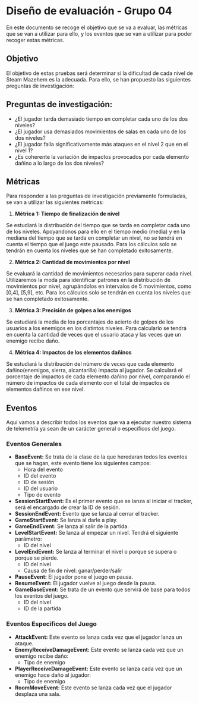 # Diseño de evaluación - Grupo 04
En este documento se recoge el objetivo que se va a evaluar, las métricas que se van a utilizar para ello, y los eventos que se van a utilizar para poder recoger estas métricas.

## Objetivo
El objetivo de estas pruebas será determinar si la dificultad de cada nivel de Steam Mazehem es la adecuada. Para ello, se han propuesto las siguientes preguntas de investigación:

## Preguntas de investigación:

* ¿El jugador tarda demasiado tiempo en completar cada uno de los dos niveles? 
* ¿El jugador usa demasiados movimientos de salas en cada uno de los dos niveles? 
* ¿El jugador falla significativamente más ataques en el nivel 2 que en el nivel 1?
* ¿Es coherente la variación de impactos provocados por cada elemento dañino a lo largo de los dos niveles?

## Métricas
Para responder a las preguntas de investigación previamente formuladas, se van a utilizar las siguientes métricas:

1. **Métrica 1: Tiempo de finalización de nivel**

Se estudiará la distribución del tiempo que se tarda en completar cada uno de los niveles. Apoyandonos para ello en el tiempo medio (media) y en la mediana del tiempo que se tarda en completar un nivel, no se tendrá en cuenta el tiempo que el juego este pausado. Para los cálculos solo se tendrán en cuenta los niveles que se han completado exitosamente.

2. **Métrica 2: Cantidad de movimientos por nivel**

Se evaluará la cantidad de movimientos necesarios para superar cada nivel. Utilizaremos la moda para identificar patrones en la distribución de movimientos por nivel, agrupándolos en intervalos de 5 movimientos, como [0,4], [5,9], etc. Para los cálculos solo se tendrán en cuenta los niveles que se han completado exitosamente.

3. **Métrica 3: Precisión de golpes a los enemigos**

Se estudiará la media de los porcentajes de acierto de golpes de los usuarios a los enemigos en los distintos niveles. Para calcularlo se tendrá en cuenta la cantidad de veces que el usuario ataca y las veces que un enemigo recibe daño.

4. **Métrica 4: Impactos de los elementos dañinos**

Se estudiará la distribución del número de veces que cada elemento dañino(enemigos, sierra, alcantarilla) impacta al jugador. Se calculará el porcentaje de impactos de cada elemento dañino por nivel, comparando el número de impactos de cada elemento con el total de impactos de elementos dañinos en ese nivel.
## Eventos
Aquí vamos a describir todos los eventos que va a ejecutar nuestro sistema de telemetría ya sean de un carácter general o específicos del juego. 

### Eventos Generales
* **BaseEvent:** Se trata de la clase de la que heredaran todos los eventos que se hagan, este evento tiene los siguientes campos:
	- Hora del evento
	- ID del evento
	- ID de sesión
	- ID del usuario
  - Tipo de evento
* **SessionStartEvent:** Es el primer evento que se lanza al iniciar el tracker, será el encargado de crear la ID de sesión.
* **SessionEndEvent:** Evento que se lanza al cerrar el tracker.
* **GameStartEvent:** Se lanza al darle a play.
* **GameEndEvent:** Se lanza al salir de la partida.
* **LevelStartEvent:** Se lanza al empezar un nivel. Tendrá el siguiente parámetro:
  * ID del nivel
* **LevelEndEvent:** Se lanza al terminar el nivel o porque se supera o porque se pierde.
  * ID del nivel
  * Causa de fin de nivel: ganar/perder/salir
* **PauseEvent:** El jugador pone el juego en pausa.
* **ResumeEvent:** El jugador vuelve al juego desde la pausa.
* **GameBaseEvent:** Se trata de un evento que servirá de base para todos los eventos del juego.
  - ID del nivel
  - ID de la partida

### Eventos Específicos del Juego
* **AttackEvent:** Este evento se lanza cada vez que el jugador lanza un ataque.
* **EnemyReceiveDamageEvent:** Este evento se lanza cada vez que un enemigo recibe daño:
  * Tipo de enemigo
* **PlayerReceiveDamageEvent:** Este evento se lanza cada vez que un enemigo hace daño al jugador:
  * Tipo de enemigo
* **RoomMoveEvent:** Este evento se lanza cada vez que el jugador desplaza una sala.

